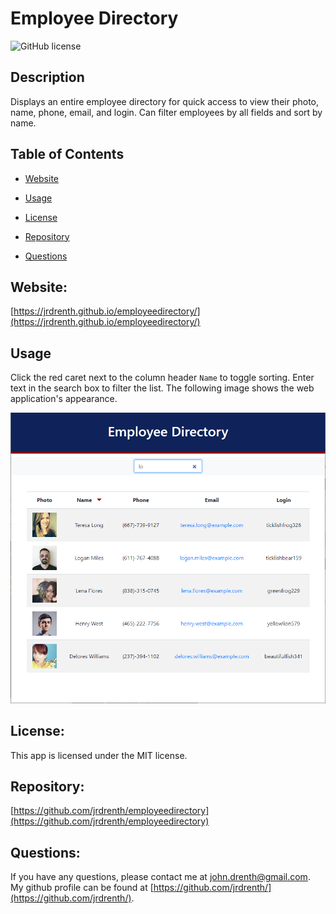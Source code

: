 # Employee Directory
![GitHub license](https://img.shields.io/badge/license-MIT-blue.svg)


## Description

Displays an entire employee directory for quick access to view their photo, name, phone, email, and login.  Can filter employees by all fields and sort by name.


## Table of Contents 

* [Website](#Website)

* [Usage](#Usage)

* [License](#License)

* [Repository](#Repository)

* [Questions](#Questions)


## Website:

[https://jrdrenth.github.io/employeedirectory/](https://jrdrenth.github.io/employeedirectory/)


## Usage

Click the red caret next to the column header `Name` to toggle sorting.  Enter text in the search box to filter the list.  The following image shows the web application's appearance.

![Filtering Employees](./assets/employee-directory.png)

## License:

This app is licensed under the MIT license.


## Repository:

[https://github.com/jrdrenth/employeedirectory](https://github.com/jrdrenth/employeedirectory)


## Questions:

If you have any questions, please contact me at john.drenth@gmail.com.  My github profile can be found at [https://github.com/jrdrenth/](https://github.com/jrdrenth/).
